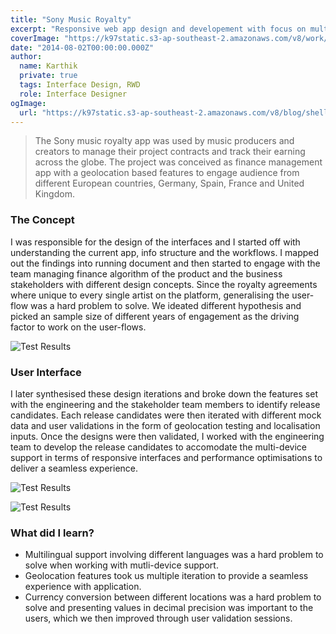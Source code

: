 ```yaml
---
title: "Sony Music Royalty"
excerpt: "Responsive web app design and developement with focus on multilingual and geolocation based features"
coverImage: "https://k97static.s3-ap-southeast-2.amazonaws.com/v8/work/cover/sonymusic.svg"
date: "2014-08-02T00:00:00.000Z"
author:
  name: Karthik
  private: true
  tags: Interface Design, RWD
  role: Interface Designer
ogImage:
  url: "https://k97static.s3-ap-southeast-2.amazonaws.com/v8/blog/shell-grunt/cover.png"
---
```


> The Sony music royalty app was used by music producers and creators to manage their project contracts and track their earning across the globe. The project was conceived as finance management app with a geolocation based features to engage audience from different European countries, Germany, Spain, France and United Kingdom.

### The Concept

I was responsible for the design of the interfaces and I started off with understanding the current app, info structure and the workflows. I mapped out the findings into running document and then started to engage with the team managing finance algorithm of the product and the business stakeholders with different design concepts. Since the royalty agreements where unique to every single artist on the platform, generalising the user-flow was a hard problem to solve. We ideated different hypothesis and picked an sample size of different years of engagement as the driving factor to work on the user-flows.

<div class="work-full-img work-img-border">

![Test Results](https://k97static.s3-ap-southeast-2.amazonaws.com/v8/work/sony/2.png)

</div>

### User Interface

I later synthesised these design iterations and broke down the features set with the engineering and the stakeholder team members to identify release candidates. Each release candidates were then iterated with different mock data and user validations in the form of geolocation testing and localisation inputs. Once the designs were then validated, I worked with the engineering team to develop the release candidates to accomodate the multi-device support in terms of responsive interfaces and performance optimisations to deliver a seamless experience.

<div class="work-full-img work-img-border">

![Test Results](https://k97static.s3-ap-southeast-2.amazonaws.com/v8/work/sony/1.png)

</div>

<div class="work-full-img work-img-border">

![Test Results](https://k97static.s3-ap-southeast-2.amazonaws.com/v8/work/sony/3.png)

</div>

### What did I learn?

- Multilingual support involving different languages was a hard problem to solve when working with mutli-device support.
- Geolocation features took us multiple iteration to provide a seamless experience with application.
- Currency conversion between different locations was a hard problem to solve and presenting values in decimal precision was important to the users, which we then improved through user validation sessions.
